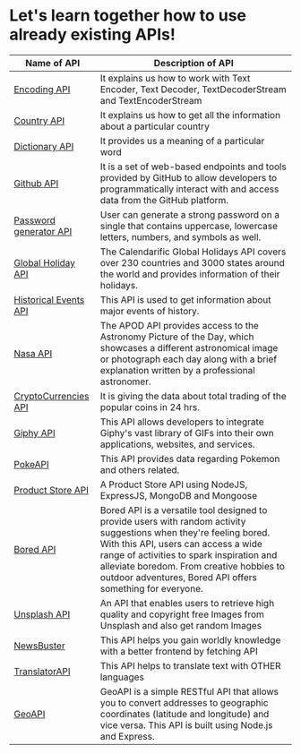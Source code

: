 # **Let's learn together how to use already existing APIs!**

| Name of API | Description of API |
|---|---|
|[Encoding API](./EncodingAPI)| It explains us how to work with Text Encoder, Text Decoder, TextDecoderStream and TextEncoderStream|
|[Country API](./CountryAPI)| It explains us how to get all the information about a particular country|
|[Dictionary API](./DictionaryAPI)| It provides us a meaning of a particular word|
|[Github API](./GithubAPI)|It is a set of web-based endpoints and tools provided by GitHub to allow developers to programmatically interact with and access data from the GitHub platform.| 
|[Password generator API](./PasswordGeneratorAPI)|User can generate a strong password on a single that contains uppercase, lowercase letters, numbers, and symbols as well.|
|[Global Holiday API](./GlobalHolidayAPI)|The Calendarific Global Holidays API covers over 230 countries and 3000 states around the world and provides information of their holidays.|
|[Historical Events API](./HistoricalEventsAPI)|This API is used to get information about major events of history.|
|[Nasa API](./NasaAPI)|The APOD API provides access to the Astronomy Picture of the Day, which showcases a different astronomical image or photograph each day along with a brief explanation written by a professional astronomer.|
|[CryptoCurrencies API](./CryptoCurrenciesAPIs)| It is giving the data about total trading of the popular coins in 24 hrs.|
|[Giphy API](./GiphyAPI)|This API allows developers to integrate Giphy's vast library of GIFs into their own applications, websites, and services.|
|[PokeAPI](./PokeAPI/)| This API provides data regarding Pokemon and others related. |
|[Product Store API](./ProductStoreAPI/)| A Product Store API using NodeJS, ExpressJS, MongoDB and Mongoose |
|[Bored API](./BoredAPI/)|Bored API is a versatile tool designed to provide users with random activity suggestions when they're feeling bored. With this API, users can access a wide range of activities to spark inspiration and alleviate boredom. From creative hobbies to outdoor adventures, Bored API offers something for everyone.|
|[Unsplash API](./unsplashApi/)| An API that enables users to retrieve high quality and copyright free Images from Unsplash and also get random Images |
|[NewsBuster](./news-buster-api/)|This API helps you gain worldly knowledge with a better frontend by fetching API |
|[TranslatorAPI](./TranslatorAPI/)|This API helps to translate text with OTHER languages|
|[GeoAPI](./GeoAPI/)| GeoAPI is a simple RESTful API that allows you to convert addresses to geographic coordinates (latitude and longitude) and vice versa. This API is built using Node.js and Express.|


